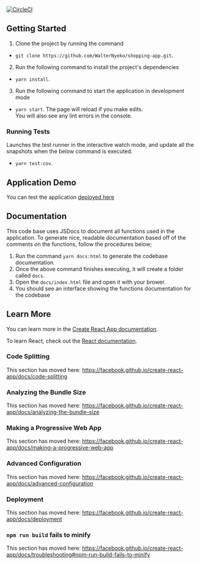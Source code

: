 [![CircleCI](https://circleci.com/gh/WalterNyeko/shopping-app.svg?style=svg&circle-token=108f5801d7f75c811b009369a2b00df1e5ebbbd4)](https://circleci.com/gh/WalterNyeko/shopping-app)

## Getting Started

1. Clone the project by running the command

- `git clone https://github.com/WalterNyeko/shopping-app.git`.

2. Run the following command to install the project's dependencies

- `yarn install`.

3. Run the following command to start the application in development mode

- `yarn start`.
  The page will reload if you make edits.<br>
  You will also see any lint errors in the console.

### Running Tests

Launches the test runner in the interactive watch mode, and update all the snapshots when the below command is executed.<br>

- `yarn test:cov`.

## Application Demo

You can test the application [deployed here](https://shopping-mate-app.herokuapp.com/)

## Documentation

This code base uses JSDocs to document all functions used in the application.
To generate nice, readable documentation based off of the comments on the functions, follow the procedures below;

1. Run the command `yarn docs:html` to generate the codebase documentation
2. Once the above command finishes executing, it will create a folder called `docs`.
3. Open the `docs/index.html` file and open it with your brower.
4. You should see an interface showing the functions documentation for the codebase

## Learn More

You can learn more in the [Create React App documentation](https://facebook.github.io/create-react-app/docs/getting-started).

To learn React, check out the [React documentation](https://reactjs.org/).

### Code Splitting

This section has moved here: https://facebook.github.io/create-react-app/docs/code-splitting

### Analyzing the Bundle Size

This section has moved here: https://facebook.github.io/create-react-app/docs/analyzing-the-bundle-size

### Making a Progressive Web App

This section has moved here: https://facebook.github.io/create-react-app/docs/making-a-progressive-web-app

### Advanced Configuration

This section has moved here: https://facebook.github.io/create-react-app/docs/advanced-configuration

### Deployment

This section has moved here: https://facebook.github.io/create-react-app/docs/deployment

### `npm run build` fails to minify

This section has moved here: https://facebook.github.io/create-react-app/docs/troubleshooting#npm-run-build-fails-to-minify
